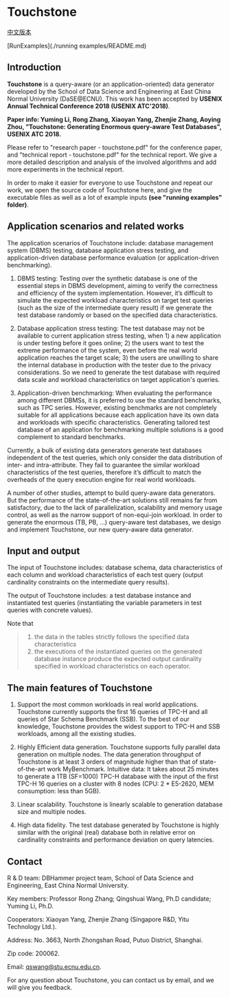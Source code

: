 # Touchstone

[中文版本](README-ZH.md)

[RunExamples](./running examples/README.md)

## Introduction

**Touchstone** is a query-aware (or an application-oriented) data generator developed by the School of Data Science and Engineering at East China Normal University (DaSE@ECNU). This work has been accepted by **USENIX Annual Technical Conference 2018 (USENIX ATC'2018)**.

**Paper info: Yuming Li, Rong Zhang, Xiaoyan Yang, Zhenjie Zhang, Aoying Zhou, "Touchstone: Generating Enormous query-aware Test Databases", USENIX ATC 2018.**

Please refer to "research paper - touchstone.pdf" for the conference paper, and "technical report - touchstone.pdf" for the technical report. We give a more detailed description and analysis of the involved algorithms and add more experiments in the technical report.

In order to make it easier for everyone to use Touchstone and repeat our work, we open the source code of Touchstone here, and give the executable files as well as a lot of example inputs **(see "running examples" folder)**.


## Application scenarios and related works

The application scenarios of Touchstone include: database management system (DBMS) testing, database application stress testing, and application-driven database performance evaluation (or application-driven benchmarking).

1. DBMS testing: Testing over the synthetic database is one of the essential steps in DBMS development, aiming to verify the correctness and efficiency of the system implementation. However, it’s difficult to simulate the expected workload characteristics on target test queries (such as the size of the intermediate query result) if we generate the test database randomly or based on the specified data characteristics.

2. Database application stress testing: The test database may not be available to current application stress testing, when 1) a new application is under testing before it goes online; 2) the users want to test the extreme performance of the system, even before the real world application reaches the target scale; 3) the users are unwilling to share the internal database in production with the tester due to the privacy considerations. So we need to generate the test database with required data scale and workload characteristics on target application's queries.

3. Application-driven benchmarking: When evaluating the performance among different DBMSs, it is preferred to use the standard benchmarks, such as TPC series. However, existing benchmarks are not completely suitable for all applications because each application have its own data and workloads with specific characteristics. Generating tailored test database of an application for benchmarking multiple solutions is a good complement to standard benchmarks.

Currently, a bulk of existing data generators generate test databases independent of the test queries, which only consider the data distribution of inter- and intra-attribute. They fail to guarantee the similar workload characteristics of the test queries, therefore it’s difficult to match the overheads of the query execution engine for real world workloads.

A number of other studies, attempt to build query-aware data generators. But the performance of the state-of-the-art solutions still remains far from satisfactory, due to the lack of parallelization, scalability and memory usage control, as well as the narrow support of non-equi-join workload. In order to generate the enormous (TB, PB, ...) query-aware test databases, we design and implement Touchstone, our new query-aware data generator.

## Input and output

The input of Touchstone includes: database schema, data characteristics of each column and workload characteristics of each test query (output cardinality constraints on the intermediate query results).

The output of Touchstone includes: a test database instance and instantiated test queries (instantiating the variable parameters in test queries with concrete values).

Note that
> 1. the data in the tables strictly follows the specified data characteristics
> 2. the executions of the instantiated queries on the generated database instance produce the expected output cardinality specified in workload characteristics on each operator.

## The main features of Touchstone

1. Support the most common workloads in real world applications. Touchstone currently supports the first 16 queries of TPC-H and all queries of Star Schema Benchmark (SSB). To the best of our knowledge, Touchstone provides the widest support to TPC-H and SSB workloads, among all the existing studies.

2. Highly Efficient data generation. Touchstone supports fully parallel data generation on multiple nodes. The data generation throughput of Touchstone is at least 3 orders of magnitude higher than that of state-of-the-art work MyBenchmark. Intuitive data: It takes about 25 minutes to generate a 1TB (SF=1000) TPC-H database with the input of the first TPC-H 16 queries on a cluster with 8 nodes (CPU: 2 * E5-2620, MEM consumption: less than 5GB).

3.  Linear scalability. Touchstone is linearly scalable to generation database size and multiple nodes.

4. High data fidelity. The test database generated by Touchstone is highly similar with the original (real) database both in relative error on cardinality constraints and performance deviation on query latencies.


## Contact

R & D team: DBHammer project team, School of Data Science and Engineering, East China Normal University.

Key members: Professor Rong Zhang; Qingshuai Wang, Ph.D candidate; Yuming Li, Ph.D.

Cooperators: Xiaoyan Yang, Zhenjie Zhang (Singapore R&D, Yitu Technology Ltd.).

Address: No. 3663, North Zhongshan Road, Putuo District, Shanghai.

Zip code: 200062.

Email: qswang@stu.ecnu.edu.cn.

For any question about Touchstone, you can contact us by email, and we will give you feedback.

